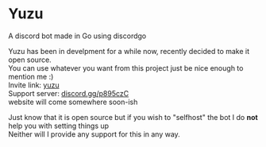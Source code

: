 # Yuzu
A discord bot made in Go using discordgo

Yuzu has been in develpment for a while now, recently decided to make it open source.\
You can use whatever you want from this project just be nice enough to mention me :)\
Invite link: [yuzu](https://discordapp.com/oauth2/authorize?&client_id=368525054524260353&scope=bot&permissions=66186303)\
Support server: [discord.gg/p895czC](https://discord.gg/p895czC)\
website will come somewhere soon-ish

Just know that it is open source but if you wish to "selfhost" the bot I do **not** help you with setting things up\
Neither will I provide any support for this in any way.